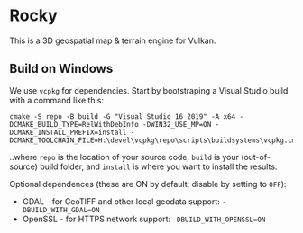 # Rocky
This is a 3D geospatial map & terrain engine for Vulkan.

## Build on Windows
We use `vcpkg` for dependencies. Start by bootstraping a Visual Studio build with a command like this:
```
cmake -S repo -B build -G "Visual Studio 16 2019" -A x64 -DCMAKE_BUILD_TYPE=RelWithDebInfo -DWIN32_USE_MP=ON -DCMAKE_INSTALL_PREFIX=install -DCMAKE_TOOLCHAIN_FILE=H:\devel\vcpkg\repo\scripts\buildsystems\vcpkg.cmake
```
..where `repo` is the location of your source code, `build` is your (out-of-source) build folder, and `install` is where you want to install the results.

Optional dependences (these are ON by default; disable by setting to `OFF`):

* GDAL - for GeoTIFF and other local geodata support: `-DBUILD_WITH_GDAL=ON`
* OpenSSL - for HTTPS network support: `-DBUILD_WITH_OPENSSL=ON`

